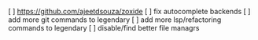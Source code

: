 [ ] https://github.com/ajeetdsouza/zoxide
[ ] fix autocomplete backends
[ ] add more git commands to legendary
[ ] add more lsp/refactoring commands to legendary
[ ] disable/find better file managrs
